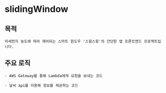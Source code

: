 # slidingWindow

## 목적
`미세먼지 농도에 따라 제어되는 스마트 윈도우 '스윙스윙'의 간단한 앱 프론트엔드 프로젝트입니다.`


## 주요 로직
`- AWS Gateway를 통해 Lambda에게 요청을 보내는 코드`

`- 날씨 api를 이용해 정보를 제공하는 코드`

